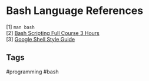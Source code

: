 # Bash Language References 

[1] `man bash`  
[2] [Bash Scripting Full Course 3 Hours](https://www.youtube.com/watch?v=e7BufAVwDiM&t=2538s)  
[3] [Google Shell Style Guide](https://google.github.io/styleguide/shellguide.html)  

## Tags
#programming #bash
